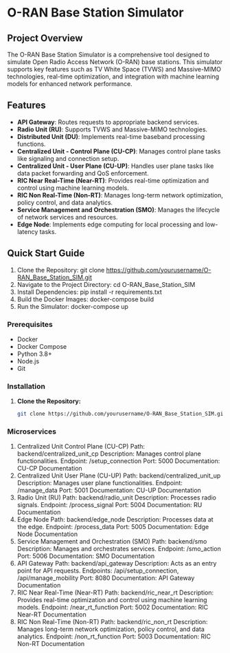 # O-RAN Base Station Simulator

## Project Overview
The O-RAN Base Station Simulator is a comprehensive tool designed to simulate Open Radio Access Network (O-RAN) base stations. This simulator supports key features such as TV White Space (TVWS) and Massive-MIMO technologies, real-time optimization, and integration with machine learning models for enhanced network performance.

## Features
- **API Gateway**: Routes requests to appropriate backend services.
- **Radio Unit (RU)**: Supports TVWS and Massive-MIMO technologies.
- **Distributed Unit (DU)**: Implements real-time baseband processing functions.
- **Centralized Unit - Control Plane (CU-CP)**: Manages control plane tasks like signaling and connection setup.
- **Centralized Unit - User Plane (CU-UP)**: Handles user plane tasks like data packet forwarding and QoS enforcement.
- **RIC Near Real-Time (Near-RT)**: Provides real-time optimization and control using machine learning models.
- **RIC Non Real-Time (Non-RT)**: Manages long-term network optimization, policy control, and data analytics.
- **Service Management and Orchestration (SMO)**: Manages the lifecycle of network services and resources.
- **Edge Node**: Implements edge computing for local processing and low-latency tasks.

## Quick Start Guide
1. Clone the Repository:
   git clone https://github.com/yourusername/O-RAN_Base_Station_SIM.git
2. Navigate to the Project Directory:
   cd O-RAN_Base_Station_SIM
3. Install Dependencies:
   pip install -r requirements.txt
4. Build the Docker Images:
   docker-compose build
5. Run the Simulator:
   docker-compose up

### Prerequisites
- Docker
- Docker Compose
- Python 3.8+
- Node.js
- Git

### Installation

1. **Clone the Repository:**
   ```bash
   git clone https://github.com/yourusername/O-RAN_Base_Station_SIM.git

### Microservices
1. Centralized Unit Control Plane (CU-CP)
Path: backend/centralized_unit_cp
Description: Manages control plane functionalities.
Endpoint: /setup_connection
Port: 5000
Documentation: CU-CP Documentation
2. Centralized Unit User Plane (CU-UP)
Path: backend/centralized_unit_up
Description: Manages user plane functionalities.
Endpoint: /manage_data
Port: 5001
Documentation: CU-UP Documentation
3. Radio Unit (RU)
Path: backend/radio_unit
Description: Processes radio signals.
Endpoint: /process_signal
Port: 5004
Documentation: RU Documentation
4. Edge Node
Path: backend/edge_node
Description: Processes data at the edge.
Endpoint: /process_data
Port: 5005
Documentation: Edge Node Documentation
5. Service Management and Orchestration (SMO)
Path: backend/smo
Description: Manages and orchestrates services.
Endpoint: /smo_action
Port: 5006
Documentation: SMO Documentation
6. API Gateway
Path: backend/api_gateway
Description: Acts as an entry point for API requests.
Endpoints: /api/setup_connection, /api/manage_mobility
Port: 8080
Documentation: API Gateway Documentation
7. RIC Near Real-Time (Near-RT)
Path: backend/ric_near_rt
Description: Provides real-time optimization and control using machine learning models.
Endpoint: /near_rt_function
Port: 5002
Documentation: RIC Near-RT Documentation
8. RIC Non Real-Time (Non-RT)
Path: backend/ric_non_rt
Description: Manages long-term network optimization, policy control, and data analytics.
Endpoint: /non_rt_function
Port: 5003
Documentation: RIC Non-RT Documentation
